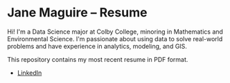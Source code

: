 # Jane Maguire – Resume

Hi! I'm a Data Science major at Colby College, minoring in Mathematics and Environmental Science. I'm passionate about using data to solve real-world problems and have experience in analytics, modeling, and GIS. 

This repository contains my most recent resume in PDF format.

- [LinkedIn](https://www.linkedin.com/in/jane-maguire-9624b8291/)
